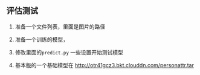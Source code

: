 ## 评估测试
1. 准备一个文件列表，里面是图片的路径
2. 准备一个训练的模型，
3. 修改里面的`predict.py`  一些设置开始测试模型

4. 基本版的一个基础模型在 http://otr41gcz3.bkt.clouddn.com/personattr.tar
